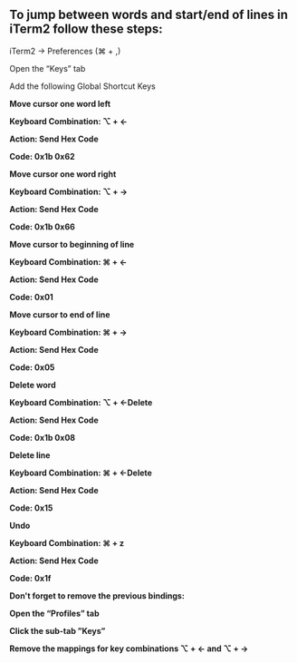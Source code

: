 ## To jump between words and start/end of lines in iTerm2 follow these steps:

iTerm2 -> Preferences (⌘ + ,)

Open the “Keys” tab

Add the following Global Shortcut Keys

<b>Move cursor one word left<b>
  
Keyboard Combination: ⌥ + ←

Action: Send Hex Code

Code: 0x1b 0x62

<b>Move cursor one word right<b>
  
Keyboard Combination: ⌥ + →

Action: Send Hex Code

Code: 0x1b 0x66

<b>Move cursor to beginning of line<b>
  
Keyboard Combination: ⌘ + ←

Action: Send Hex Code

Code: 0x01

<b>Move cursor to end of line<b>
  
Keyboard Combination: ⌘ + →

Action: Send Hex Code

Code: 0x05

<b>Delete word<b>
  
Keyboard Combination: ⌥ + ←Delete

Action: Send Hex Code

Code: 0x1b 0x08

<b>Delete line<b>
  
Keyboard Combination: ⌘ + ←Delete

Action: Send Hex Code

Code: 0x15

<b>Undo<b>
  
Keyboard Combination: ⌘ + z

Action: Send Hex Code

Code: 0x1f

<b>Don't forget to remove the previous bindings:<b>
  
Open the “Profiles” tab

Click the sub-tab ”Keys”

Remove the mappings for key combinations ⌥ + ← and ⌥ + →

